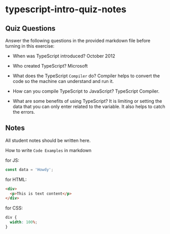 # typescript-intro-quiz-notes

## Quiz Questions

Answer the following questions in the provided markdown file before turning in this exercise:

- When was TypeScript introduced?
  October 2012

- Who created TypeScript?
  Microsoft

- What does the TypeScript `Compiler` do?
  Compiler helps to convert the code so the machine can understand and run it.

- How can you compile TypeScript to JavaScript?
  TypeScript Compiler.

- What are some benefits of using TypeScript?
  It is limiting or setting the data that you can only enter related to the variable. It also helps to catch the errors.

## Notes

All student notes should be written here.

How to write `Code Examples` in markdown

for JS:

```js
const data = 'Howdy';
```

for HTML:

```html
<div>
  <p>This is text content</p>
</div>
```

for CSS:

```css
div {
  width: 100%;
}
```
